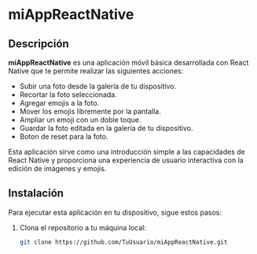 # miAppReactNative

## Descripción
**miAppReactNative** es una aplicación móvil básica desarrollada con React Native que te permite realizar las siguientes acciones:

- Subir una foto desde la galería de tu dispositivo.
- Recortar la foto seleccionada.
- Agregar emojis a la foto.
- Mover los emojis libremente por la pantalla.
- Ampliar un emoji con un doble toque.
- Guardar la foto editada en la galería de tu dispositivo.
- Boton de reset para la foto.

Esta aplicación sirve como una introducción simple a las capacidades de React Native y proporciona una experiencia de usuario interactiva con la edición de imágenes y emojis.

## Instalación
Para ejecutar esta aplicación en tu dispositivo, sigue estos pasos:

1. Clona el repositorio a tu máquina local:

   ```bash
   git clone https://github.com/TuUsuario/miAppReactNative.git

